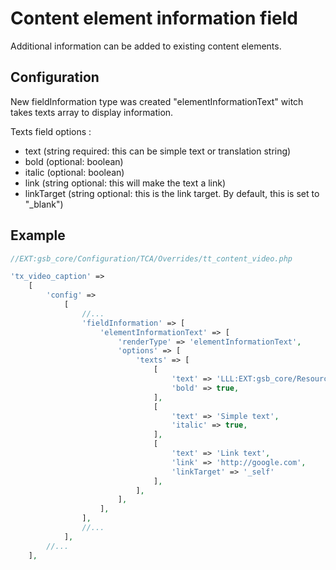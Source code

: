 <!--
SPDX-FileCopyrightText: 2024 Bundesrepublik Deutschland, vertreten durch das BMI/ITZBund

SPDX-License-Identifier: GPL-3.0-or-later
-->

# Content element information field

Additional information can be added to existing content elements.

## Configuration

New fieldInformation type was created "elementInformationText" witch takes texts array to display information.

Texts field options :
- text (string required: this can be simple text or translation string)
- bold (optional: boolean)
- italic (optional: boolean)
- link (string optional: this will make the text a link)
- linkTarget (string optional: this is the link target. By default, this is set to "_blank")

## Example

```php
//EXT:gsb_core/Configuration/TCA/Overrides/tt_content_video.php

'tx_video_caption' =>
    [
        'config' =>
            [
                //...
                'fieldInformation' => [
                    'elementInformationText' => [
                        'renderType' => 'elementInformationText',
                        'options' => [
                            'texts' => [
                                [
                                    'text' => 'LLL:EXT:gsb_core/Resources/Private/Language/locallang_db.xlf:tt_content.tx_video_caption',
                                    'bold' => true,
                                ],
                                [
                                    'text' => 'Simple text',
                                    'italic' => true,
                                ],
                                [
                                    'text' => 'Link text',
                                    'link' => 'http://google.com',
                                    'linkTarget' => '_self'
                                ],
                            ],
                        ],
                    ],
                ],
                //...
            ],
        //...
    ],
```

